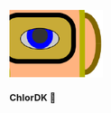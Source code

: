 ![Figure: Logo](github-chlordk-logo.png)
### ChlorDK 👋

<!--
**chlordk/chlordk** is a ✨ _special_ ✨ repository because its `README.md` (this file) appears on your GitHub profile.
-->
